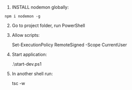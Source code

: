 1. INSTALL nodemon globally:

`npm i nodemon -g`

2. Go to project folder, run PowerShell

3. Allow scripts: 
    
    Set-ExecutionPolicy RemoteSigned -Scope CurrentUser

4. Start application:

    .\start-dev.ps1

5. In another shell run:

    tsc -w